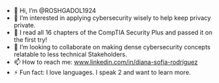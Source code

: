 - 👋 Hi, I’m @ROSHGADOL1924
- 👀 I’m interested in applying cybersecurity wisely to help keep privacy private.
- 🌱 I read all 16 chapters of the CompTIA Security Plus and passed it on the first try!
- 💞️ I’m looking to collaborate on making dense cybersecurity concepts relatable to less technical Stakeholders.
- 📫 How to reach me: www.linkedin.com/in/diana-sofía-rodríguez
- ⚡ Fun fact: I love languages. I speak 2 and want to learn more.
